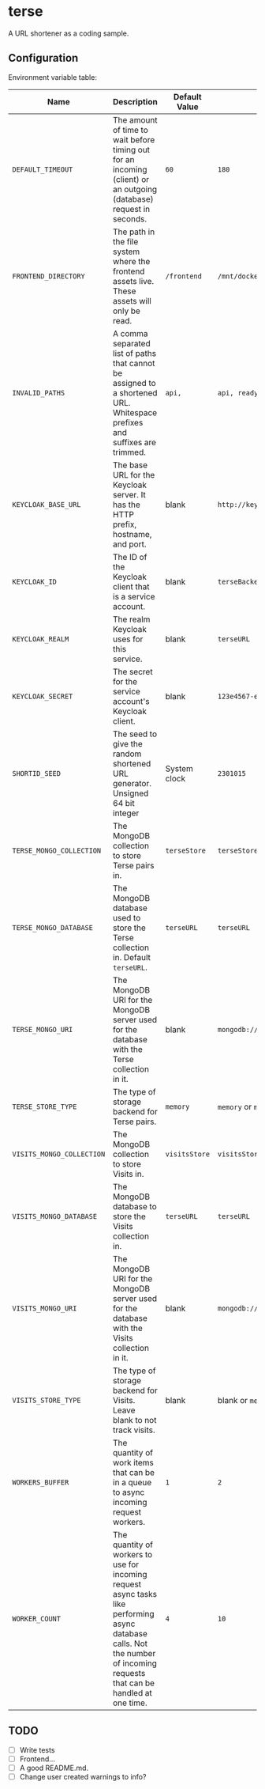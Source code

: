 # terse

A URL shortener as a coding sample.

## Configuration
Environment variable table:

|Name                     |Description                                                                                                                                                               |Default Value|Example Value                         |
|-------------------------|--------------------------------------------------------------------------------------------------------------------------------------------------------------------------|-------------|--------------------------------------|
|`DEFAULT_TIMEOUT`        |The amount of time to wait before timing out for an incoming (client) or an outgoing (database) request in seconds.                                                       |`60`         |`180`                                 |
|`FRONTEND_DIRECTORY`     |The path in the file system where the frontend assets live. These assets will only be read.                                                                               |`/frontend`  |`/mnt/docker/frontend`                |
|`INVALID_PATHS`          |A comma separated list of paths that cannot be assigned to a shortened URL. Whitespace prefixes and suffixes are trimmed.                                                 |`api,`       |`api, ready ,live`                    |
|`KEYCLOAK_BASE_URL`      |The base URL for the Keycloak server. It has the HTTP prefix, hostname, and port.                                                                                         |blank        |`http://keycloak:8080`                |
|`KEYCLOAK_ID`            |The ID of the Keycloak client that is a service account.                                                                                                                  |blank        |`terseBackend`                        |
|`KEYCLOAK_REALM`         |The realm Keycloak uses for this service.                                                                                                                                 |blank        |`terseURL`                            |
|`KEYCLOAK_SECRET`        |The secret for the service account's Keycloak client.                                                                                                                     |blank        |`123e4567-e89b-12d3-a456-426614174000`|
|`SHORTID_SEED`           |The seed to give the random shortened URL generator. Unsigned 64 bit integer                                                                                              |System clock |`2301015`                             |
|`TERSE_MONGO_COLLECTION` |The MongoDB collection to store Terse pairs in.                                                                                                                           |`terseStore` |`terseStore`                          |
|`TERSE_MONGO_DATABASE`   |The MongoDB database used to store the Terse collection in. Default `terseURL`.                                                                                           |`terseURL`   |`terseURL`                            |
|`TERSE_MONGO_URI`        |The MongoDB URI for the MongoDB server used for the database with the Terse collection in it.                                                                             |blank        |`mongodb://mongodb0.example.com:27017`|
|`TERSE_STORE_TYPE`       |The type of storage backend for Terse pairs.                                                                                                                              |`memory`     |`memory` or `mongo`                   |
|`VISITS_MONGO_COLLECTION`|The MongoDB collection to store Visits in.                                                                                                                                |`visitsStore`|`visitsStore`                         |
|`VISITS_MONGO_DATABASE`  |The MongoDB database to store the Visits collection in.                                                                                                                   |`terseURL`   |`terseURL`                            |
|`VISITS_MONGO_URI`       |The MongoDB URI for the MongoDB server used for the database with the Visits collection in it.                                                                            |blank        |`mongodb://mongodb0.example.com:27017`|
|`VISITS_STORE_TYPE`      |The type of storage backend for Visits. Leave blank to not track visits.                                                                                                  |blank        |blank or `memory` or `mongo`          |
|`WORKERS_BUFFER`         |The quantity of work items that can be in a queue to async incoming request workers.                                                                                      |`1`          |`2`                                   |
|`WORKER_COUNT`           |The quantity of workers to use for incoming request async tasks like performing async database calls. Not the number of incoming requests that can be handled at one time.|`4`          |`10`                                  |

## TODO
- [ ] Write tests
- [ ] Frontend...
- [ ] A good README.md.
- [ ] Change user created warnings to info?
